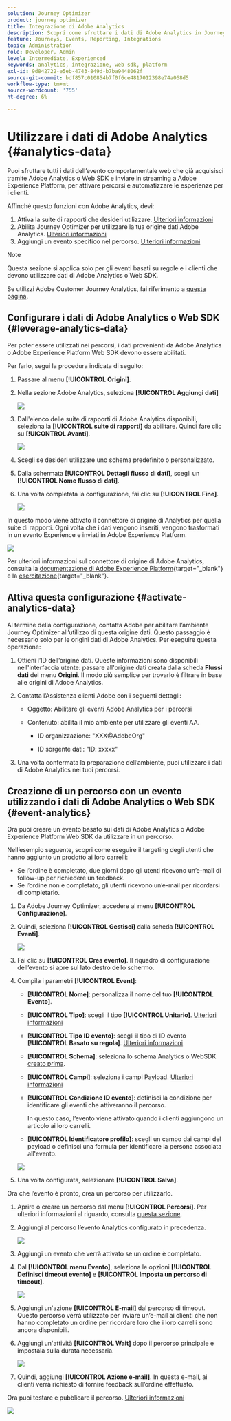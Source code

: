 ```yaml
---
solution: Journey Optimizer
product: journey optimizer
title: Integrazione di Adobe Analytics
description: Scopri come sfruttare i dati di Adobe Analytics in Journey Optimizer
feature: Journeys, Events, Reporting, Integrations
topic: Administration
role: Developer, Admin
level: Intermediate, Experienced
keywords: analytics, integrazione, web sdk, platform
exl-id: 9d842722-e5eb-4743-849d-b7ba9448062f
source-git-commit: bdf857c010854b7f0f6ce4817012398e74a068d5
workflow-type: tm+mt
source-wordcount: '755'
ht-degree: 6%

---
```


# Utilizzare i dati di Adobe Analytics {#analytics-data}

Puoi sfruttare tutti i dati dell’evento comportamentale web che già acquisisci tramite Adobe Analytics o Web SDK e inviare in streaming a Adobe Experience Platform, per attivare percorsi e automatizzare le esperienze per i clienti.

Affinché questo funzioni con Adobe Analytics, devi:

1. Attiva la suite di rapporti che desideri utilizzare. [Ulteriori informazioni](#leverage-analytics-data)
1. Abilita Journey Optimizer per utilizzare la tua origine dati Adobe Analytics. [Ulteriori informazioni](#activate-analytics-data)
1. Aggiungi un evento specifico nel percorso. [Ulteriori informazioni](#event-analytic)

>[!NOTE]
>
>Questa sezione si applica solo per gli eventi basati su regole e i clienti che devono utilizzare dati di Adobe Analytics o Web SDK.
> 
>Se utilizzi Adobe Customer Journey Analytics, fai riferimento a [questa pagina](../reports/cja-ajo.md).
>

## Configurare i dati di Adobe Analytics o Web SDK {#leverage-analytics-data}

Per poter essere utilizzati nei percorsi, i dati provenienti da Adobe Analytics o Adobe Experience Platform Web SDK devono essere abilitati.

Per farlo, segui la procedura indicata di seguito:

1. Passare al menu **[!UICONTROL Origini]**.

1. Nella sezione Adobe Analytics, seleziona **[!UICONTROL Aggiungi dati]**

   ![](assets/ajo-aa_1.png)

1. Dall&#39;elenco delle suite di rapporti di Adobe Analytics disponibili, seleziona la **[!UICONTROL suite di rapporti]** da abilitare. Quindi fare clic su **[!UICONTROL Avanti]**.

   ![](assets/ajo-aa_2.png)

1. Scegli se desideri utilizzare uno schema predefinito o personalizzato.

1. Dalla schermata **[!UICONTROL Dettagli flusso di dati]**, scegli un **[!UICONTROL Nome flusso di dati]**.

1. Una volta completata la configurazione, fai clic su **[!UICONTROL Fine]**.

   ![](assets/ajo-aa_3.png)

In questo modo viene attivato il connettore di origine di Analytics per quella suite di rapporti. Ogni volta che i dati vengono inseriti, vengono trasformati in un evento Experience e inviati in Adobe Experience Platform.

![](assets/ajo-aa_4.png)

Per ulteriori informazioni sul connettore di origine di Adobe Analytics, consulta la [documentazione di Adobe Experience Platform](https://experienceleague.adobe.com/docs/experience-platform/sources/connectors/adobe-applications/analytics.html){target="_blank"} e la [esercitazione](https://experienceleague.adobe.com/docs/experience-platform/sources/ui-tutorials/create/adobe-applications/analytics.html){target="_blank"}.

## Attiva questa configurazione {#activate-analytics-data}

Al termine della configurazione, contatta Adobe per abilitare l’ambiente Journey Optimizer all’utilizzo di questa origine dati. Questo passaggio è necessario solo per le origini dati di Adobe Analytics. Per eseguire questa operazione:

1. Ottieni l’ID dell’origine dati. Queste informazioni sono disponibili nell&#39;interfaccia utente: passare all&#39;origine dati creata dalla scheda **Flussi dati** del menu **Origini**. Il modo più semplice per trovarlo è filtrare in base alle origini di Adobe Analytics.
1. Contatta l’Assistenza clienti Adobe con i seguenti dettagli:

   * Oggetto: Abilitare gli eventi Adobe Analytics per i percorsi

   * Contenuto: abilita il mio ambiente per utilizzare gli eventi AA.

      * ID organizzazione: &quot;XXX@AdobeOrg&quot;

      * ID sorgente dati: &quot;ID: xxxxx&quot;

1. Una volta confermata la preparazione dell’ambiente, puoi utilizzare i dati di Adobe Analytics nei tuoi percorsi.

## Creazione di un percorso con un evento utilizzando i dati di Adobe Analytics o Web SDK {#event-analytics}

Ora puoi creare un evento basato sui dati di Adobe Analytics o Adobe Experience Platform Web SDK da utilizzare in un percorso.

Nell’esempio seguente, scopri come eseguire il targeting degli utenti che hanno aggiunto un prodotto ai loro carrelli:

* Se l’ordine è completato, due giorni dopo gli utenti ricevono un’e-mail di follow-up per richiedere un feedback.
* Se l’ordine non è completato, gli utenti ricevono un’e-mail per ricordarsi di completarlo.

1. Da Adobe Journey Optimizer, accedere al menu **[!UICONTROL Configurazione]**.

1. Quindi, seleziona **[!UICONTROL Gestisci]** dalla scheda **[!UICONTROL Eventi]**.

   ![](assets/ajo-aa_5.png)

1. Fai clic su **[!UICONTROL Crea evento]**. Il riquadro di configurazione dell’evento si apre sul lato destro dello schermo.

1. Compila i parametri **[!UICONTROL Event]**:

   * **[!UICONTROL Nome]**: personalizza il nome del tuo **[!UICONTROL Evento]**.
   * **[!UICONTROL Tipo]**: scegli il tipo **[!UICONTROL Unitario]**. [Ulteriori informazioni](../event/about-events.md)
   * **[!UICONTROL Tipo ID evento]**: scegli il tipo di ID evento **[!UICONTROL Basato su regola]**. [Ulteriori informazioni](../event/about-events.md#event-id-type)
   * **[!UICONTROL Schema]**: seleziona lo schema Analytics o WebSDK [creato prima](#leverage-analytics-data).
   * **[!UICONTROL Campi]**: seleziona i campi Payload. [Ulteriori informazioni](../event/about-creating.md#define-the-payload-fields)
   * **[!UICONTROL Condizione ID evento]**: definisci la condizione per identificare gli eventi che attiveranno il percorso.

     In questo caso, l’evento viene attivato quando i clienti aggiungono un articolo ai loro carrelli.
   * **[!UICONTROL Identificatore profilo]**: scegli un campo dai campi del payload o definisci una formula per identificare la persona associata all&#39;evento.

   ![](assets/ajo-aa_6.png)

1. Una volta configurata, selezionare **[!UICONTROL Salva]**.

Ora che l’evento è pronto, crea un percorso per utilizzarlo.

1. Aprire o creare un percorso dal menu **[!UICONTROL Percorsi]**. Per ulteriori informazioni al riguardo, consulta [questa sezione](../building-journeys/journey-gs.md).

1. Aggiungi al percorso l’evento Analytics configurato in precedenza.

   ![](assets/ajo-aa_8.png)

1. Aggiungi un evento che verrà attivato se un ordine è completato.

1. Dal **[!UICONTROL menu Evento]**, seleziona le opzioni **[!UICONTROL Definisci timeout evento]** e **[!UICONTROL Imposta un percorso di timeout]**.

   ![](assets/ajo-aa_9.png)

1. Aggiungi un&#39;azione **[!UICONTROL E-mail]** dal percorso di timeout. Questo percorso verrà utilizzato per inviare un’e-mail ai clienti che non hanno completato un ordine per ricordare loro che i loro carrelli sono ancora disponibili.

1. Aggiungi un&#39;attività **[!UICONTROL Wait]** dopo il percorso principale e impostala sulla durata necessaria.

   ![](assets/ajo-aa_10.png)

1. Quindi, aggiungi **[!UICONTROL Azione e-mail]**. In questa e-mail, ai clienti verrà richiesto di fornire feedback sull’ordine effettuato.

Ora puoi testare e pubblicare il percorso. [Ulteriori informazioni](../building-journeys/publishing-the-journey.md)

![](assets/ajo-aa_7.png)
